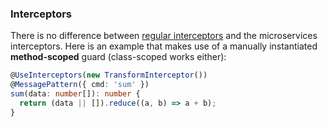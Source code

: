 ### Interceptors

There is no difference between [regular interceptors](/interceptors) and the microservices interceptors. Here is an example that makes use of a manually instantiated **method-scoped** guard (class-scoped works either):

```typescript
@UseInterceptors(new TransformInterceptor())
@MessagePattern({ cmd: 'sum' })
sum(data: number[]): number {
  return (data || []).reduce((a, b) => a + b);
}
```
